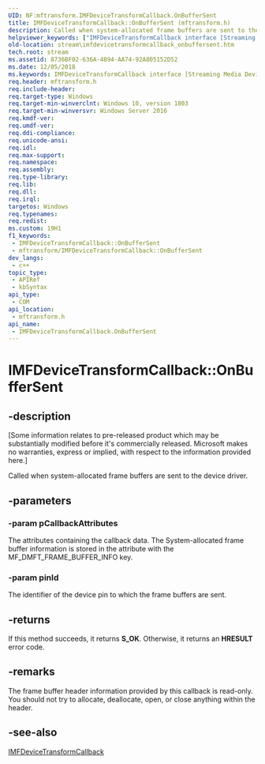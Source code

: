 ```yaml
---
UID: NF:mftransform.IMFDeviceTransformCallback.OnBufferSent
title: IMFDeviceTransformCallback::OnBufferSent (mftransform.h)
description: Called when system-allocated frame buffers are sent to the device driver.
helpviewer_keywords: ["IMFDeviceTransformCallback interface [Streaming Media Devices]","OnBufferSent method","IMFDeviceTransformCallback.OnBufferSent","IMFDeviceTransformCallback::OnBufferSent","OnBufferSent","OnBufferSent method [Streaming Media Devices]","OnBufferSent method [Streaming Media Devices]","IMFDeviceTransformCallback interface","mftransform/IMFDeviceTransformCallback::OnBufferSent","stream.imfdevicetransformcallback_onbuffersent"]
old-location: stream\imfdevicetransformcallback_onbuffersent.htm
tech.root: stream
ms.assetid: 8736BF02-636A-4894-AA74-92A805152D52
ms.date: 12/05/2018
ms.keywords: IMFDeviceTransformCallback interface [Streaming Media Devices],OnBufferSent method, IMFDeviceTransformCallback.OnBufferSent, IMFDeviceTransformCallback::OnBufferSent, OnBufferSent, OnBufferSent method [Streaming Media Devices], OnBufferSent method [Streaming Media Devices],IMFDeviceTransformCallback interface, mftransform/IMFDeviceTransformCallback::OnBufferSent, stream.imfdevicetransformcallback_onbuffersent
req.header: mftransform.h
req.include-header: 
req.target-type: Windows
req.target-min-winverclnt: Windows 10, version 1803
req.target-min-winversvr: Windows Server 2016
req.kmdf-ver: 
req.umdf-ver: 
req.ddi-compliance: 
req.unicode-ansi: 
req.idl: 
req.max-support: 
req.namespace: 
req.assembly: 
req.type-library: 
req.lib: 
req.dll: 
req.irql: 
targetos: Windows
req.typenames: 
req.redist: 
ms.custom: 19H1
f1_keywords:
 - IMFDeviceTransformCallback::OnBufferSent
 - mftransform/IMFDeviceTransformCallback::OnBufferSent
dev_langs:
 - c++
topic_type:
 - APIRef
 - kbSyntax
api_type:
 - COM
api_location:
 - mftransform.h
api_name:
 - IMFDeviceTransformCallback.OnBufferSent
---
```


# IMFDeviceTransformCallback::OnBufferSent


## -description

<p class="CCE_Message">[Some information relates to pre-released product which may be substantially modified before it's commercially released. Microsoft makes no warranties, express or implied, with respect to the information provided here.]

Called when system-allocated frame buffers are sent to the device driver.

## -parameters

### -param pCallbackAttributes

The attributes containing the callback data. The System-allocated frame buffer information is stored in the attribute with the MF_DMFT_FRAME_BUFFER_INFO key.

### -param pinId

The identifier of the device pin to which the frame buffers are sent.

## -returns

If this method succeeds, it returns <b xmlns:loc="http://microsoft.com/wdcml/l10n">S_OK</b>. Otherwise, it returns an <b xmlns:loc="http://microsoft.com/wdcml/l10n">HRESULT</b> error code.

## -remarks

The frame buffer header information provided by this callback is read-only. You should not try to allocate, deallocate, open, or close anything within the header.

## -see-also

<a href="https://docs.microsoft.com/windows/desktop/api/mftransform/nn-mftransform-imfdevicetransformcallback">IMFDeviceTransformCallback</a>

